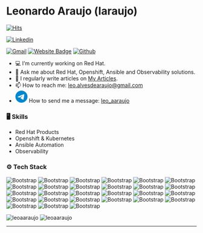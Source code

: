 # Leonardo Araujo (laraujo)

[![Hits](https://hits.seeyoufarm.com/api/count/incr/badge.svg?url=https%3A%2F%2Fgithub.com%2Fleoaaraujo%2Fleoaaraujo&count_bg=%2379C83D&title_bg=%23555555&icon=&icon_color=%23E7E7E7&title=Profile+Views&edge_flat=false)](https://hits.seeyoufarm.com)

[![Linkedin](https://img.shields.io/badge/-LinkedIn-blue?style=flat&logo=Linkedin&logoColor=white)](https://www.linkedin.com/in/leonardo-alves-de-araujo/)
<!-- [![Instagram Badge](https://img.shields.io/badge/-Instagram-purple?logo=instagram&logoColor=white&link=https://instagram.com/leo_adearaujo/)](https://www.instagram.com/leo_adearaujo) -->
[![Gmail](https://img.shields.io/badge/-Gmail-c14438?style=flat&logo=Gmail&logoColor=white)](mailto:leo.alvesdearaujo@gmail.com)
[![Website Badge](https://img.shields.io/badge/-Website-c14438?style=flat&logo=Google-Chrome&logoColor=white&link=https://github.com/leoaaraujo/articles)](https://github.com/leoaaraujo/articles)
[![Github](https://img.shields.io/github/followers/leoaaraujo?label=Follow&style=social)](https://github.com/leoaaraujo)

- 💻 I’m currently working on Red Hat.
- 💬 Ask me about Red Hat, Openshift, Ansible and Observability solutions.
- 📝 I regularly write articles on [My Articles](https://github.com/leoaaraujo/articles).
- 📫 How to reach me: leo.alvesdearaujo@gmail.com
- ![small-light-telegram](https://github.com/CLorant/readme-social-icons/blob/main/small/colored/telegram.svg) How to send me a message: [leo_aaraujo](https://t.me/leo_aaraujo)


### 🖥 Skills

- Red Hat Products
- Openshift & Kubernetes
- Ansible Automation
- Observability
### ⚙️ Tech Stack

![Bootstrap](https://img.shields.io/badge/-Linux-05122A?style=for-the-badge&logo=Linux&color=353535) ![Bootstrap](https://img.shields.io/badge/-Red%20Hat-05122A?style=for-the-badge&logo=Red-Hat&color=353535) ![Bootstrap](https://img.shields.io/badge/-GitHub-05122A?style=for-the-badge&logo=GitHub&color=353535) ![Bootstrap](https://img.shields.io/badge/-Gitlab-05122A?style=for-the-badge&logo=Gitlab&color=353535) ![Bootstrap](https://img.shields.io/badge/-AzureDevops-05122A?style=for-the-badge&logo=AzureDevops&color=353535) ![Bootstrap](https://img.shields.io/badge/-Docker-05122A?style=for-the-badge&logo=Docker&color=353535) ![Bootstrap](https://img.shields.io/badge/-Podman-05122A?style=for-the-badge&logo=Podman&color=353535) ![Bootstrap](https://img.shields.io/badge/-Openshift-05122A?style=for-the-badge&logo=Openshift&color=353535) ![Bootstrap](https://img.shields.io/badge/-Kubernetes-05122A?style=for-the-badge&logo=Kubernetes&color=353535) ![Bootstrap](https://img.shields.io/badge/-Ansible-05122A?style=for-the-badge&logo=Ansible&color=353535) ![Bootstrap](https://img.shields.io/badge/-Terraform-05122A?style=for-the-badge&logo=Terraform&color=353535) ![Bootstrap](https://img.shields.io/badge/-Vagrant-05122A?style=for-the-badge&logo=Vagrant&color=353535) ![Bootstrap](https://img.shields.io/badge/-Virtualization-05122A?style=for-the-badge&logo=Virtualization&color=353535) ![Bootstrap](https://img.shields.io/badge/-MongoDB-05122A?style=for-the-badge&logo=MongoDB&color=353535) ![Bootstrap](https://img.shields.io/badge/-MySQL-05122A?style=for-the-badge&logo=MySQL&color=353535) ![Bootstrap](https://img.shields.io/badge/-PostgreSQL-05122A?style=for-the-badge&logo=PostgreSQL&color=353535) ![Bootstrap](https://img.shields.io/badge/-Grafana-05122A?style=for-the-badge&logo=Grafana&color=353535) ![Bootstrap](https://img.shields.io/badge/-Prometheus-05122A?style=for-the-badge&logo=Prometheus&color=353535) ![Bootstrap](https://img.shields.io/badge/-Datadog-05122A?style=for-the-badge&logo=Datadog&color=353535) ![Bootstrap](https://img.shields.io/badge/-Splunk-05122A?style=for-the-badge&logo=Splunk&color=353535) ![Bootstrap](https://img.shields.io/badge/-Elastic%20Stack-05122A?style=for-the-badge&logo=Elastic-Stack&color=353535) ![Bootstrap](https://img.shields.io/badge/-Zabbix-05122A?style=for-the-badge&logo=Zabbix&color=353535) ![Bootstrap](https://img.shields.io/badge/-Observability-05122A?style=for-the-badge&logo=Observability&color=353535) ![Bootstrap](https://img.shields.io/badge/-Visual%20Studio%20Code-05122A?style=for-the-badge&logo=Visual-Studio-Code&color=353535) ![Bootstrap](https://img.shields.io/badge/-aws-05122A?style=for-the-badge&logo=aws&color=353535) ![Bootstrap](https://img.shields.io/badge/-Azure%20Cloud-05122A?style=for-the-badge&logo=Azure-Cloud&color=353535) ![Bootstrap](https://img.shields.io/badge/-Google%20Cloud%20Platform-05122A?style=for-the-badge&logo=Google-Cloud-Platform&color=353535)

<div>
  <img width="47%" src="https://github-readme-stats.vercel.app/api?username=leoaaraujo&show_icons=true&locale=en" alt="leoaaraujo" />
  <img width="50%" src="https://github-readme-streak-stats.herokuapp.com/?user=leoaaraujo&" alt="leoaaraujo" />
</div>


---
